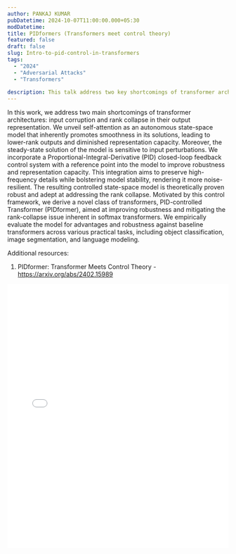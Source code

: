 ```yaml
---
author: PANKAJ KUMAR
pubDatetime: 2024-10-07T11:00:00.000+05:30
modDatetime: 
title: PIDformers (Transformers meet control theory)
featured: false
draft: false
slug: Intro-to-pid-control-in-transformers
tags:
  - "2024" 
  - "Adversarial Attacks"
  - "Transformers"
 
description: This talk address two key shortcomings of transformer architectures, input corruption and rank collapse in output representation. By framing self-attention as a state-space model, and reveal its tendency towards lower-rank outputs and sensitivity to input perturbations. To enhance robustness and representation capacity, a Proportional-Integral-Derivative (PID) feedback control system is introduced.
---
```


 In this work, we address two main shortcomings of transformer architectures: input corruption and rank collapse in their output representation. We unveil self-attention as an autonomous state-space model that inherently promotes smoothness in its solutions, leading to lower-rank outputs and diminished representation capacity. Moreover, the steady-state solution of the model is sensitive to input perturbations. We incorporate a Proportional-Integral-Derivative (PID) closed-loop feedback control system with a reference point into the model to improve robustness and representation capacity. This integration aims to preserve high-frequency details while bolstering model stability, rendering it more noise-resilient. The resulting controlled state-space model is theoretically proven robust and adept at addressing the rank collapse. Motivated by this control framework, we derive a novel class of transformers, PID-controlled Transformer (PIDformer), aimed at improving robustness and mitigating the rank-collapse issue inherent in softmax transformers. We empirically evaluate the model for advantages and robustness against baseline transformers across various practical tasks, including object classification, image segmentation, and language modeling.

Additional resources:
1. PIDformer: Transformer Meets Control Theory - https://arxiv.org/abs/2402.15989

<embed src="/labtalks/assets/slides/2024-10-07--Pankaj--PIDformers.pdf" type="application/pdf" width="100%" height="600px">
